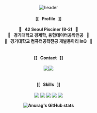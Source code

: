 <div align="center">
  
![header](https://capsule-render.vercel.app/api?color=auto&type=soft&height=200&fontAlignY=50&text=🤞%20Happy%20Hae-Bin's%20GitHub%20🤞&fontSize=45&animation=twinkling&desc="Junior%20Backend%20Developer"&descAlignY=70)
  

<h4> [[&nbsp;&nbsp;&nbsp;Profile&nbsp;&nbsp;&nbsp;]] </h4>

<p>
  <b>🚀&nbsp;&nbsp;&nbsp;42 Seoul Pisciner (8-2)&nbsp;&nbsp;&nbsp;🚀<br/>
  <b>🚀&nbsp;&nbsp;&nbsp;경기대학교</b> 경제학, 융합데이터공학전공&nbsp;&nbsp;&nbsp;🚀<br/>
    <b>🚀&nbsp;&nbsp;&nbsp;경기대학교</b> 컴퓨터공학전공 개발동아리 InQ&nbsp;&nbsp;&nbsp;🚀<br/><br/></p>
    
<h4> [[&nbsp;&nbsp;&nbsp;Contact&nbsp;&nbsp;&nbsp;]] </h4>
<p>
<A HREF = "http://github.com/h-beeen/"><img src="https://img.shields.io/badge/GitHub-181717?/style=flat-square&logo=GitHub&logoColor=white"></A><A HREF = "http://instagram.com/h.beeen"><img src="https://img.shields.io/badge/Instagram-E4405F?/style=flat-square&logo=Instagram&logoColor=white"></A><br/><br/></p>
    

<h4> [[&nbsp;&nbsp;&nbsp;Skills&nbsp;&nbsp;&nbsp;]] </h4>

<p>
<img src="https://img.shields.io/badge/C++-000060?/style=flat-square&logo=C%2B%2B&logoColor=white"/> <img src="https://img.shields.io/badge/Java-F80000?/style=flat-square&logo=Oracle&logoColor=white"/> <img src="https://img.shields.io/badge/Python-3776AB?/style=flat-square&logo=Python&logoColor=white"/>
<img src="https://img.shields.io/badge/Spring-6DB33F?style=flat-square&logo=Spring&logoColor=white"/> <img src="https://img.shields.io/badge/Spring_Boot-6DB33F?style=flat-square&logo=SpringBoot&logoColor=white"/> </p>
    

    
![Anurag's GitHub stats](https://github-readme-stats.vercel.app/api?username=h-beeen&show_icons=true&theme=radical)
</div>
